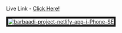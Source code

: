 <p>Live Link - <a href='https://barbaadi-project.netlify.app/' target='_blank'>Click Here!</a></P>
<a href='https://postimages.org/' target='_blank'><img src='https://i.postimg.cc/zXdBkRM4/barbaadi-project-netlify-app-i-Phone-SE.png' border='5' alt='barbaadi-project-netlify-app-i-Phone-SE'/></a>
